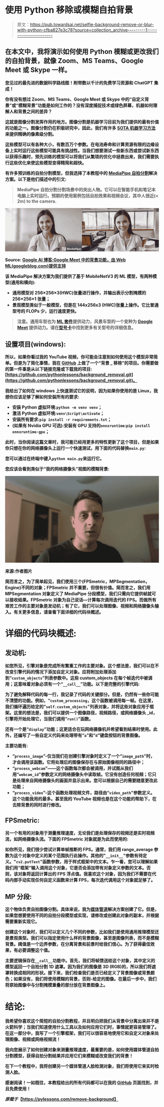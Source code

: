 # 使用 Python 移除或模糊自拍背景

> 原文：<https://pub.towardsai.net/selfie-background-remove-or-blur-with-python-cfba827e3c78?source=collection_archive---------1----------------------->

## 在本文中，我将演示如何使用 Python 模糊或更改我们的自拍背景，就像 Zoom、MS Teams、Google Meet 或 Skype 一样。

**您见过的最先进的数据科学路线图！附带数以千计的免费学习资源和 ChatGPT 集成！**[](https://87v9.short.gy/K93jZA)

**你有没有想过 Zoom、MS Teams、Google Meet 或 Skype 中的“自定义背景”或“模糊背景”功能是如何工作的？没有深度捕捉技术或绿色屏幕，机器如何理解人和背景之间的差异？**

**这就是图像分割发挥作用的地方。图像分割是机器学习目前为我们提供的最有价值的功能之一。图像分割仍在积极研究中，因此，我们有许多 [SOTA 机器学习方法](https://paperswithcode.com/task/semantic-segmentation)来提供精确的像素级分割。**

**这些模型可以有各种大小，有数百万个参数。在电池寿命和计算资源有限的边缘设备上实时运行这些模型可能具有挑战性。当我们想要测试一些新东西或尝试新东西以获得乐趣时，预先训练的模型可以将我们从繁琐的优化中拯救出来，我们需要执行这些优化来使这些模型变得精简和超快。**

**有许多预训练的自拍分割模型，但我选择了本教程中的 [MediaPipe 自拍分割](https://google.github.io/mediapipe/solutions/selfie_segmentation.html)解决方案。以下是他们描述中的引文:**

> **MediaPipe 自拍分割分割场景中的突出人物。它可以在智能手机和笔记本电脑上实时运行。预期的使用案例包括自拍效果和视频会议，其中人很近(< 2m) to the camera.**

**![](img/c36247328cd9b2b729b1834f8bdae1c7.png)**

**Source: [Google AI 博客:Google Meet 中的背景功能，由 Web ML(googleblog.com)提供支持](https://ai.googleblog.com/2020/10/background-features-in-google-meet.html)**

**该 MediaPipe 解决方案为我们提供了基于 MobileNetV3 的 ML 模型，有两种模型(通用和横向):**

*   **通用模型对 256×256×3(HWC)张量进行操作，并输出表示分割掩模的 256×256×1 张量；**
*   **景观模型类似于一般模型，但是在 144x256x3 (HWC)张量上操作。它比普通型号的 FLOPs 少，运行速度更快。**

> **注意。通用车型也为 [ML 套件](https://developers.google.com/ml-kit/vision/selfie-segmentation)提供动力，风景车型的一个变种为 [Google Meet](https://ai.googleblog.com/2020/10/background-features-in-google-meet.html) 提供动力。请在[型号卡](https://google.github.io/mediapipe/solutions/models.html#selfie-segmentation)中找到更多有关型号的详细信息。**

## **设置项目(windows):**

**所以，如果你看过我的 YouTube 视频，你可能会注意到如何使用这个模型非常简单。但是为了简化事情，我在 [GitHub](https://github.com/pythonlessons/background_removal) 上做了一个“背景 _ 移除”的项目。你需要做的第一件事是从以下链接克隆或下载我的项目:[https://github.com/pythonlessons/background_removal.git](https://github.com/pythonlessons/background_removal.git)。**

**我给出了如何在 windows 上快速测试它的说明，因为如果你使用的是 Linux，我想你应该足够了解如何安装所有的要求:**

*   **安装 Python 虚拟环境:`python -m venv venv`；**
*   **激活 Python 虚拟环境:`venv\Script\activate`；**
*   **安装所有要求:`pip install -r requirements.txt`；**
*   **(如果有 Nvidia GPU 可选):安装有 GPU 支持的`onnxruntime`:`pip install onnxruntime-gpu`；**

**此时，当你阅读这篇文章时，我可能已经用更多的特性更新了这个项目，但是如果你只想在你的网络摄像头上运行一个快速测试，用下面的代码替换`main.py`:**

**您可以通过在终端中键入`python main.py`来运行它。**

**您应该会看到类似于“我的网络摄像头”视图的模糊背景:**

**![](img/cb78b68d0e998fdb1af14196a4ef0bb8.png)**

**来源:作者图片**

**简而言之，为了简单起见，我们使用三个(FPSmetric，MPSegmentation，Engine)不同的对象；FPSmetric 并不重要，但很有价值。简而言之，我们用 MPSegmentation 对象定义了 MediaPipe 分段模型，我们只需向它提供帧就可以接收结果。FPSmetric 对象为自己说话—计算每次调用迭代的 FPS。而做所有艰苦工作的主要对象是发动机；有了它，我们可以处理图像、视频和网络摄像头输入。有关更多信息，请查看下面详细的代码块概述。**

# **详细的代码块概述:**

## **发动机:**

**如您所见，引擎对象是完成所有繁重工作的主要对象。这个想法是，我们可以在不改变引擎代码的情况下添加自定义对象。应将附加处理添加到“`custom_objects`”列表参数中。这些 custom_objects 在每个帧迭代中被调用；这意味着对象必须有一个“`__call__`”功能。以下是完整的引擎代码:**

**为了避免解释代码的每一行，我记录了代码的关键部分。但是，仍然有一些你可能不清楚的功能。例如，“`custom_processing`，这个函数被调用每一帧。在这里，我们循环遍历给定的"`self.custom_objects`"列表对象，并将这些对象应用于框架。这里的想法是，我们可以提供一个图像路径，视频路径，或网络摄像头 _id，引擎将开始处理它，当我们调用“`run()`”函数。**

**还有一个是“`display`”功能；这更适合在玩网络摄像机并希望看到结果时使用。此外，还编写了一些自定义代码来处理带有“`a`”和“`d`”键盘按钮的背景图像。**

**主要功能有:**

*   **“`process_image`”-仅当我们在创建引擎对象时定义了一个“`image_path`”时，才会调用该函数。它将处理后的图像保存在与原始图像相同的路径中；**
*   **“`process_webcam`”——这个函数每次都会被调用，并试图从我们用“`webcam_id`”参数定义的网络摄像头中读取帧。它没有创造任何视频；它只是处理来自网络摄像头的画面并显示出来。您可以根据自己的需要随意更改此功能；**
*   **“`process_video`”-这个函数处理视频文件，路径由“`video_path`”参数定义。这个功能我用的最多。甚至我的 YouTube 视频也是在这个功能的帮助下，在去除背景的同时进行修改。**

## **FPSmetric:**

**另一个有用的对象用于测量推理速度，无论我们是处理保存的视频还是实时视频流，如网络摄像头流。下面的 FPSmetric 对象就是为此而使用的:**

**如你所见，我们很少尝试计算单帧推断的 FPS。通常，我们用 range_average 参数为这个对象中定义的某个范围执行此操作。其他的"`__init__`"参数有待定义。"`cv2.putText`"函数参数，用于样式框架中的文本。乍一看，您可以理解如果我们用“框架”输入调用这个对象，它是否会添加带有对象定义参数的文本。否则，该对象将返回计算出的 FPS 浮点值。我喜欢这个对象，因为我们不需要在代码内部手动实现任何自定义函数来计算 FPS，每次迭代调用这个对象就足够了。**

## **MP 分段:**

**这个物体负责自拍图像分割。具体来说，我为[媒体管道](https://google.github.io/mediapipe/solutions/selfie_segmentation.html)解决方案创建了它。但是，如果您想要使用不同的自拍分段模型或实现，请修改或创建此对象的副本，并根据需要重新实现它。**

**创建这个对象时，我们可以定义几个不同的参数，比如我们是使用通用推理模型还是景观类型。我们可以指定使用什么样的背景图像，甚至是图像列表，而不是模糊背景。阈值是一个边界参数，在分离背景和前景时给我们信心。为了获得最佳效果，有必要调整这个值。**

**主要逻辑保存在`__call__`功能中。首先，我们将帧馈送给这个对象，其中定义的模型返回一个自拍分割 1D 遮罩。因为我们的图像是 3D (RGB)的，所以我们将遮罩转换成相同的形状。接下来，我们检查我们是否已经定义了背景图像或背景颜色；如果没有，我们将使用模糊的背景，否则-给定的图像。在最后一步中，我们将原始图像中与分割掩模重叠的部分放在背景图像上。**

# **结论:**

**我希望你喜欢这个简短的自拍分割教程，并且明白把我们从背景中分离出来并不是火箭科学；当我们知道使用什么工具以及如何应用它们时，事情就更容易管理了。在这一部分中，我写了一个引擎框架，我们可以很容易地使用它和自定义对象来处理图像、视频或网络视频流！**

**我向您展示了如何创建对象来测量推理速度，最重要的是，如何使用媒体管道自拍分割模型，获得自拍分割结果并应用它们来模糊或改变我们的背景！**

**在下一个教程中，我将创建另一个媒体管道人脸检测对象，我们将使用它来实时检测人脸。**

**感谢阅读！一如既往，本教程给出的所有代码都可以在我的 [GitHub](https://github.com/pythonlessons/background_removal) 页面找到，并且免费使用！**

***原载于*【https://pylessons.com/remove-background】**